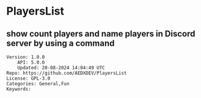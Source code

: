 # PlayersList
## show count players and name players in Discord server by using a command 
```properties
Version: 1.0.0
    API: 5.0.0
    Updated: 20-08-2024 14:04:49 UTC
Repo: https://github.com/AEDXDEV/PlayersList
License: GPL-3.0
Categories: General,Fun
Keywords: 
```